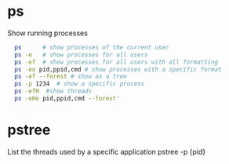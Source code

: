 # ps 
Show running processes
```bash
  ps      # show processes of the current user
  ps -e   # show processes for all users
  ps -ef  # show processes for all users with all formatting
  ps -eo pid,ppid,cmd # show processes with a specific format
  ps -ef --forest # show as a tree
  ps -p 1234  # show a specific process
  ps -efH  #show threads
  ps -eHo pid,ppid,cmd --forest'
```


# pstree 
List the threads used by a specific application
pstree -p {pid}
